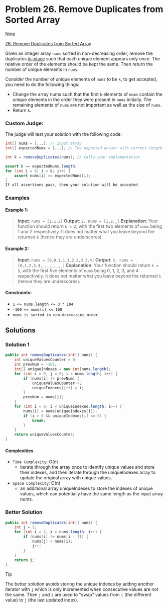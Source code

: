# Problem 26. Remove Duplicates from Sorted Array

> [!NOTE]
> [26. Remove Duplicates from Sorted Array](https://leetcode.com/problems/remove-duplicates-from-sorted-array/description/?envType=study-plan-v2&envId=top-interview-150)

Given an integer array `nums` sorted in non-decreasing order, remove the duplicates [in-place](https://en.wikipedia.org/wiki/In-place_algorithm) such that each unique element appears only once. The relative order of the elements should be kept the same. Then return the number of unique elements in `nums`.

Consider the number of unique elements of `nums` to be `k`, to get accepted, you need to do the following things:

- Change the array nums such that the first `k` elements of `nums` contain the unique elements in the order they were present in `nums` initially. The remaining elements of `nums` are not important as well as the size of `nums`.
- Return `k`.

### Custom Judge:

The judge will test your solution with the following code:

```java
int[] nums = [...]; // Input array
int[] expectedNums = [...]; // The expected answer with correct length

int k = removeDuplicates(nums); // Calls your implementation

assert k == expectedNums.length;
for (int i = 0; i < k; i++) {
    assert nums[i] == expectedNums[i];
}
If all assertions pass, then your solution will be accepted.
```

### Examples

#### Example 1:

> **Input**: `nums = [1,1,2]`
> **Output**: `2, nums = [1,2,_]`
> **Explanation**: Your function should return `k = 2`, with the first two elements of `nums` being 1 and 2 respectively.
It does not matter what you leave beyond the returned `k` (hence they are underscores).

#### Example 2:

> **Input**: `nums = [0,0,1,1,1,2,2,3,3,4]`
> **Output**: `5, nums = [0,1,2,3,4,_,_,_,_,_]`
> **Explanation**: Your function should return `k = 5`, with the first five elements of `nums` being 0, 1, 2, 3, and 4 respectively.
It does not matter what you leave beyond the returned `k` (hence they are underscores).

#### Constraints:

- `1 <= nums.length <= 3 * 104`
- `-100 <= nums[i] <= 100`
- `nums is sorted in non-decreasing order`

## Solutions

### Solution 1

```java
public int removeDuplicates(int[] nums) {
    int uniqueValuesCounter = 0;
    int prevNum = -101;
    int[] uniqueIndexes = new int[nums.length];
    for (int i = 0, j = 0; i < nums.length; i++) {
        if (nums[i] != prevNum) {
            uniqueValuesCounter++;
            uniqueIndexes[j++] = i;
        }
        prevNum = nums[i];
    }
    for (int i = 0; i < uniqueIndexes.length; i++) {
        nums[i] = nums[uniqueIndexes[i]];
        if (i > 0 && uniqueIndexes[i] == 0) {
            break;
        }
    }
    return uniqueValuesCounter;
}
```

#### Complexities

- `Time Complexity`: O(n)
    - iterate through the array once to identify unique values and store their indexes, and then iterate through the uniqueIndexes array to update the original array with unique values.
- `Space Complexity`: O(n)
    - an additional array uniqueIndexes to store the indexes of unique values, which can potentially have the same length as the input array nums.

### Better Solution

```java
public int removeDuplicates(int[] nums) {
    int j = 1;
    for (int i = 1; i < nums.length; i++) {
        if (nums[i] != nums[i - 1]) {
            nums[j] = nums[i];
            j++;
        }
    }
    return j;
}
```

> [!TIP]
> The better solution avoids storing the unique indexes by adding another iterator with `j` which is only incremented when consecutive values are not the same. Then `j` and `i` are used to "swap" values from `i` (the different value) to `j` (the last updated index). 